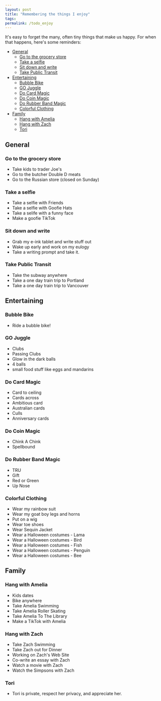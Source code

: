```yaml
---
layout: post
title: "Remembering the things I enjoy"
tags:
permalink: /todo_enjoy
---
```


It's easy to forget the many, often tiny things that make us happy. For when that happens, here's some reminders:

<span id="prompt_table"> </span>

<!-- prettier-ignore-start -->
<!-- vim-markdown-toc GFM -->

- [General](#general)
  - [Go to the grocery store](#go-to-the-grocery-store)
  - [Take a selfie](#take-a-selfie)
  - [Sit down and write](#sit-down-and-write)
  - [Take Public Transit](#take-public-transit)
- [Entertaining](#entertaining)
  - [Bubble Bike](#bubble-bike)
  - [GO Juggle](#go-juggle)
  - [Do Card Magic](#do-card-magic)
  - [Do Coin Magic](#do-coin-magic)
  - [Do Rubber Band Magic](#do-rubber-band-magic)
  - [Colorful Clothing](#colorful-clothing)
- [Family](#family)
  - [Hang with Amelia](#hang-with-amelia)
  - [Hang with Zach](#hang-with-zach)
  - [Tori](#tori)

<!-- vim-markdown-toc -->
<!-- prettier-ignore-end -->

## General

### Go to the grocery store

- Take kids to trader Joe's
- Go to the butcher Double D meats
- Go to the Russian store (closed on Sunday)

### Take a selfie

- Take a selfie with Friends
- Take a selfie with Goofie Hats
- Take a selife with a funny face
- Make a goofie TikTok

### Sit down and write

- Grab my e-ink tablet and write stuff out
- Wake up early and work on my eulogy
- Take a writing prompt and take it.

### Take Public Transit

- Take the subway anywhere
- Take a one day train trip to Portland
- Take a one day train trip to Vancouver

## Entertaining

### Bubble Bike

- Ride a bubble bike!

### GO Juggle

- Clubs
- Passing Clubs
- Glow in the dark balls
- 4 balls
- small food stuff like eggs and mandarins

### Do Card Magic

- Card to ceiling
- Cards across
- Ambitious card
- Australian cards
- Culls
- Anniversary cards

### Do Coin Magic

- Chink A Chink
- Spellbound

### Do Rubber Band Magic

- TRU
- Gift
- Red or Green
- Up Nose

### Colorful Clothing

- Wear my rainbow suit
- Wear my goat boy legs and horns
- Put on a wig
- Wear toe shoes
- Wear Sequin Jacket
- Wear a Halloween costumes - Lama
- Wear a Halloween costumes - Bird
- Wear a Halloween costumes - Fish
- Wear a Halloween costumes - Penguin
- Wear a Halloween costumes - Bee

## Family

### Hang with Amelia

- Kids dates
- Bike anywhere
- Take Amelia Swimming
- Take Amelia Roller Skating
- Take Amelia To The Library
- Make a TikTok with Amelia

### Hang with Zach

- Take Zach Swimming
- Take Zach out for Dinner
- Working on Zach's Web Site
- Co-write an essay with Zach
- Watch a movie with Zach
- Watch the Simpsons with Zach

### Tori

- Tori is private, respect her privacy, and appreciate her.
